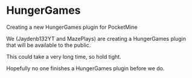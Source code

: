 HungerGames
===========

Creating a new HungerGames plugin for PocketMine

We (Jaydenb132YT and MazePlays) are creating a HungerGames plugin that will be available to the public.

This could take a very long time, so hold tight.

Hopefully no one finishes a HungerGames plugin before we do.

